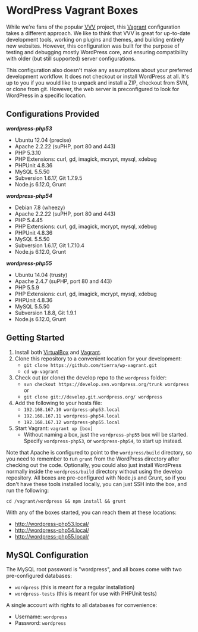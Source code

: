 # WordPress Vagrant Boxes

While we're fans of the popular [VVV](https://github.com/10up/varying-vagrant-vagrants)
project, this [Vagrant](http://vagrantup.com) configuration takes a different approach.
We like to think that VVV is great for up-to-date development tools, working on plugins
and themes, and building entirely new websites. However, this configuration was built
for the purpose of testing and debugging mostly WordPress core, and ensuring
compatibility with older (but still supported) server configurations.

This configuration also doesn't make any assumptions about your preferred development
workflow. It does not checkout or install WordPress at all. It's up to you if you
would like to unpack and install a ZIP, checkout from SVN, or clone from git. However,
the web server is preconfigured to look for WordPress in a specific location.

## Configurations Provided

***wordpress-php53***

* Ubuntu 12.04 (precise)
* Apache 2.2.22 (suPHP, port 80 and 443)
* PHP 5.3.10
* PHP Extensions: curl, gd, imagick, mcrypt, mysql, xdebug
* PHPUnit 4.8.36
* MySQL 5.5.50
* Subversion 1.6.17, Git 1.7.9.5
* Node.js 6.12.0, Grunt

***wordpress-php54***

* Debian 7.8 (wheezy)
* Apache 2.2.22 (suPHP, port 80 and 443)
* PHP 5.4.45
* PHP Extensions: curl, gd, imagick, mcrypt, mysql, xdebug
* PHPUnit 4.8.36
* MySQL 5.5.50
* Subversion 1.6.17, Git 1.7.10.4
* Node.js 6.12.0, Grunt

***wordpress-php55***

* Ubuntu 14.04 (trusty)
* Apache 2.4.7 (suPHP, port 80 and 443)
* PHP 5.5.9
* PHP Extensions: curl, gd, imagick, mcrypt, mysql, xdebug
* PHPUnit 4.8.36
* MySQL 5.5.50
* Subversion 1.8.8, Git 1.9.1
* Node.js 6.12.0, Grunt

## Getting Started

1. Install both [VirtualBox](https://www.virtualbox.org/) and
   [Vagrant](http://www.vagrantup.com/).
2. Clone this repository to a convenient location for your development:
    * `git clone https://github.com/tierra/wp-vagrant.git`
    * `cd wp-vagrant`
3. Check out (or clone) the develop repo to the `wordpress` folder:
    * `svn checkout https://develop.svn.wordpress.org/trunk wordpress` or
    * `git clone git://develop.git.wordpress.org/ wordpress`
4. Add the following to your hosts file:
    * `192.168.167.10 wordpress-php53.local`
    * `192.168.167.11 wordpress-php54.local`
    * `192.168.167.12 wordpress-php55.local`
5. Start Vagrant: `vagrant up [box]`
    * Without naming a box, just the `wordpress-php55` box will be started.
      Specify `wordpress-php53`, or `wordpress-php54`, to start up instead.

Note that Apache is configured to point to the `wordpress/build` directory,
so you need to remember to run `grunt` from the WordPress directory after
checking out the code. Optionally, you could also just install WordPress
normally inside the `wordpress/build` directory without using the develop
repository. All boxes are pre-configured with Node.js and Grunt, so if you
don't have these tools installed locally, you can just SSH into the box, and
run the following:

```
cd /vagrant/wordpress && npm install && grunt
```

With any of the boxes started, you can reach them at these locations:

* http://wordpress-php53.local/
* http://wordpress-php54.local/
* http://wordpress-php55.local/

## MySQL Configuration

The MySQL root password is "wordpress", and all boxes
come with two pre-configured databases:

* `wordpress` (this is meant for a regular installation)
* `wordpress-tests` (this is meant for use with PHPUnit tests)

A single account with rights to all databases for convenience:

* Username: `wordpress`
* Password: `wordpress`
